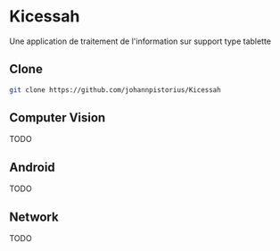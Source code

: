 # Kicessah
Une application de traitement de l'information sur support type tablette

## Clone

```bash
git clone https://github.com/johannpistorius/Kicessah
```

## Computer Vision

TODO

## Android

TODO

## Network

TODO